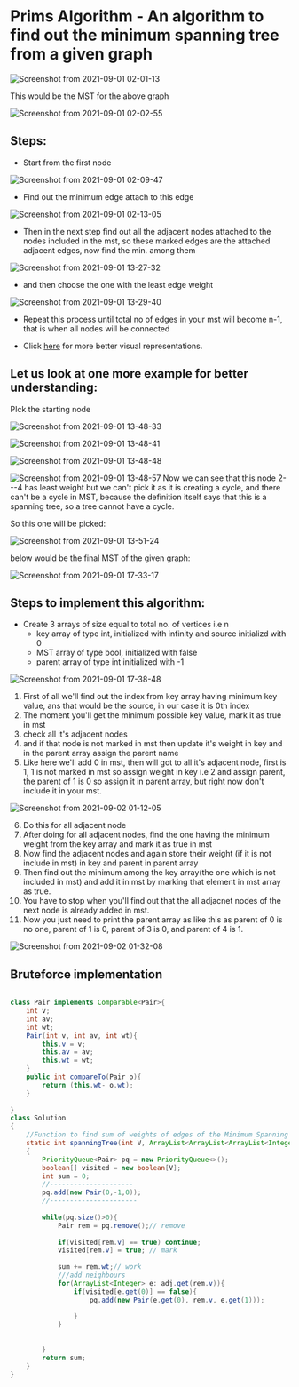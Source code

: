# Prims Algorithm - An algorithm to find out the minimum spanning tree from a given graph

![Screenshot from 2021-09-01 02-01-13](https://user-images.githubusercontent.com/42698268/131573432-88fe85a5-f108-4fb4-80f0-f11d10a04f50.png)

This would be the MST for the above graph

![Screenshot from 2021-09-01 02-02-55](https://user-images.githubusercontent.com/42698268/131573501-63b0f1af-e50f-41d0-b37a-6d0c21785b2b.png)


## Steps:
* Start from the first node

![Screenshot from 2021-09-01 02-09-47](https://user-images.githubusercontent.com/42698268/131634320-c5cd0cb9-165e-4e8f-8877-6dcd627aad22.png)


* Find out the minimum edge attach to this edge

![Screenshot from 2021-09-01 02-13-05](https://user-images.githubusercontent.com/42698268/131634345-71b2f705-4034-477e-83b8-ae2b96035d37.png)


* Then in the next step find out all the adjacent nodes attached to the nodes included in the mst, so these marked edges are the attached adjacent edges, now find the min. among them

![Screenshot from 2021-09-01 13-27-32](https://user-images.githubusercontent.com/42698268/131634711-504396f4-c3a3-4ce1-be89-14c1a24e7bca.png)

* and then choose the one with the least edge weight

![Screenshot from 2021-09-01 13-29-40](https://user-images.githubusercontent.com/42698268/131634846-7d7668cb-8fd7-449d-b0a0-fe34f4047f98.png)


* Repeat this process until total no of edges in your mst will become n-1, that is when all nodes will be connected

* Click [here](https://www.geeksforgeeks.org/prims-minimum-spanning-tree-mst-greedy-algo-5/) for more better visual representations.

## Let us look at one  more example for better understanding:

PIck the starting node

![Screenshot from 2021-09-01 13-48-33](https://user-images.githubusercontent.com/42698268/131637388-41286176-4e1e-437f-8704-0ff1560a7a37.png)


![Screenshot from 2021-09-01 13-48-41](https://user-images.githubusercontent.com/42698268/131637396-9d7cf653-8cda-4213-aedf-307e1875c519.png)

![Screenshot from 2021-09-01 13-48-48](https://user-images.githubusercontent.com/42698268/131637405-1dfe8891-6340-4b61-b8ec-8cdab2bb5793.png)

![Screenshot from 2021-09-01 13-48-57](https://user-images.githubusercontent.com/42698268/131637412-344bb9ea-dd5d-48c4-84be-5734276e5332.png)
Now we can see that this node 2---4 has least weight but we can't pick it as it is creating a cycle, and there can't be a cycle in MST, because the definition itself says that this is a spanning tree, so a tree cannot have a cycle.


So this one will be picked:

![Screenshot from 2021-09-01 13-51-24](https://user-images.githubusercontent.com/42698268/131637716-fdd306ca-cbe6-49fd-a4f5-a076a2292b60.png)

below would be the final MST of the given graph:

![Screenshot from 2021-09-01 17-33-17](https://user-images.githubusercontent.com/42698268/131668123-a4090202-a111-4f25-a0e5-093540d2652c.png)

##  Steps to implement this algorithm:
 * Create 3 arrays of size equal to total no. of vertices i.e n
     * key array of type int, initialized with infinity and source initializd with 0
     * MST array of type bool, initialized with false
     * parent array of type int initialized with -1

![Screenshot from 2021-09-01 17-38-48](https://user-images.githubusercontent.com/42698268/131668748-d29ba771-34c3-4c9d-8f73-914ec947682d.png)

1. First of all we'll find out the index from key array having minimum key value, ans that would be the source, in our case it is 0th index
2. The moment you'll get the minimum possible key value, mark it as true in mst
3. check all it's adjacent nodes 
4. and if that node is not marked in mst then update it's weight in key and in the parent array assign the parent name
5. Like here we'll add 0 in mst, then will got to all it's adjacent node, first is 1, 1 is not marked in mst so assign weight in key i.e 2 and assign parent, the parent of 1 is 0 so assign it in parent array, but right now don't include it in your mst.

![Screenshot from 2021-09-02 01-12-05](https://user-images.githubusercontent.com/42698268/131734103-129152c0-317d-435b-aa23-1240350f11aa.png)

6. Do this for all adjacent node
7. After doing for all adjacent nodes, find the one having the minimum weight from the key array and mark it as true in mst
8. Now find the adjacent nodes and again store their weight (if it is not include in mst) in key and parent in parent array
9. Then find out the minimum among the key array(the one which is not included in mst) and add it in mst by marking that element in mst array as true.
10. You have to stop when you'll find out that the all adjacnet nodes of the next node is already added in mst.
11. Now you just need to print the parent array as like this as parent of 0 is no one, parent of 1 is 0, parent of 3 is 0, and parent of 4 is 1.

![Screenshot from 2021-09-02 01-32-08](https://user-images.githubusercontent.com/42698268/131736503-61024fbd-8df0-475f-bab6-09baed1aaf4a.png)



## Bruteforce implementation

```java

class Pair implements Comparable<Pair>{
    int v;
    int av;
    int wt;
    Pair(int v, int av, int wt){
        this.v = v;
        this.av = av;
        this.wt = wt;
    }
    public int compareTo(Pair o){
        return (this.wt- o.wt);
    }
    
}
class Solution
{
    //Function to find sum of weights of edges of the Minimum Spanning Tree.
    static int spanningTree(int V, ArrayList<ArrayList<ArrayList<Integer>>> adj) 
    {
        PriorityQueue<Pair> pq = new PriorityQueue<>();
        boolean[] visited = new boolean[V];
        int sum = 0;
        //---------------------
        pq.add(new Pair(0,-1,0));
        //----------------------
       
        while(pq.size()>0){
            Pair rem = pq.remove();// remove
            
            if(visited[rem.v] == true) continue;
            visited[rem.v] = true; // mark
            
            sum += rem.wt;// work
            ///add neighbours
            for(ArrayList<Integer> e: adj.get(rem.v)){
                if(visited[e.get(0)] == false){
                    pq.add(new Pair(e.get(0), rem.v, e.get(1)));
                    
                }
            }
            
            
        }
        return sum;
    }
}



```















